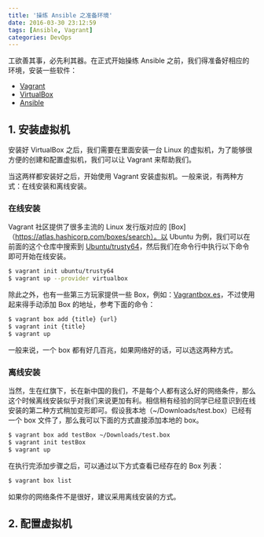 ```yaml
---
title: '操练 Ansible 之准备环境'
date: 2016-03-30 23:12:59
tags: [Ansible, Vagrant]
categories: DevOps
---
```


工欲善其事，必先利其器。在正式开始操练 Ansible 之前，我们得准备好相应的环境，安装一些软件：
* [Vagrant](https://www.vagrantup.com/downloads.html)
* [VirtualBox](https://www.virtualbox.org/wiki/Downloads)
* [Ansible](http://docs.ansible.com/ansible/intro_installation.html)

## 1. 安装虚拟机

安装好 VirtualBox 之后，我们需要在里面安装一台 Linux 的虚拟机，为了能够很方便的创建和配置虚拟机，我们可以让 Vagrant 来帮助我们。

当这两样都安装好之后，开始使用 Vagrant 安装虚拟机。一般来说，有两种方式：在线安装和离线安装。

### 在线安装

Vagrant 社区提供了很多主流的 Linux 发行版对应的 [Box]（https://atlas.hashicorp.com/boxes/search）。以 Ubuntu 为例，我们可以在前面的这个仓库中搜索到 [Ubuntu/trusty64](https://atlas.hashicorp.com/ubuntu/boxes/trusty64)，然后我们在命令行中执行以下命令即可开始在线安装。

```bash
$ vagrant init ubuntu/trusty64
$ vagrant up --provider virtualbox
```

除此之外，也有一些第三方玩家提供一些 Box，例如：[Vagrantbox.es](http://www.vagrantbox.es/)，不过使用起来得手动添加 Box 的地址，参考下面的命令：
<!--more-->

```bash
$ vagrant box add {title} {url}
$ vagrant init {title}
$ vagrant up
```

一般来说，一个 box 都有好几百兆，如果网络好的话，可以选这两种方式。

### 离线安装

当然，生在红旗下，长在新中国的我们，不是每个人都有这么好的网络条件，那么这个时候离线安装似乎对我们来说更加有利。相信稍有经验的同学已经意识到在线安装的第二种方式稍加变形即可。假设我本地（~/Downloads/test.box）已经有一个 box 文件了，那么我可以下面的方式直接添加本地的 box。

```bash
$ vagrant box add testBox ~/Downloads/test.box
$ vagrant init testBox
$ vagrant up
```

在执行完添加步骤之后，可以通过以下方式查看已经存在的 Box 列表：

```bash
$ vagrant box list
```

如果你的网络条件不是很好，建议采用离线安装的方式。

## 2. 配置虚拟机
<!-- TODO -->
